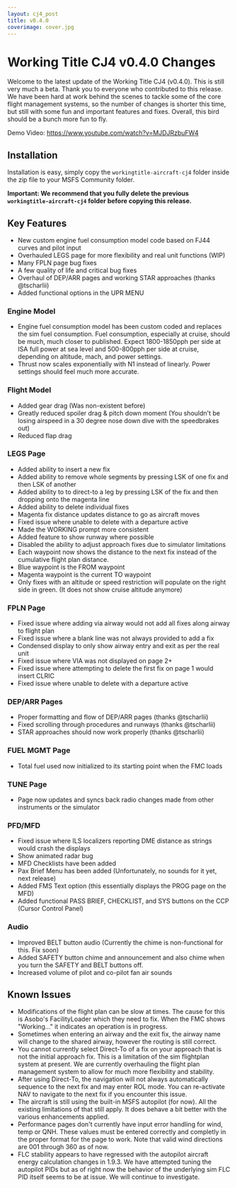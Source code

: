 ```yaml
---
layout: cj4_post
title: v0.4.0
coverimage: cover.jpg
---
```

# Working Title CJ4 v0.4.0 Changes

Welcome to the latest update of the Working Title CJ4 (v0.4.0). This is still very much a beta. Thank you to everyone who contributed to this release. We have been hard at work behind the scenes to tackle some of the core flight management systems, so the number of changes is shorter this time, but still with some fun and important features and fixes. Overall, this bird should be a bunch more fun to fly.

Demo Video: https://www.youtube.com/watch?v=MJDJRzbuFW4

## Installation
Installation is easy, simply copy the `workingtitle-aircraft-cj4` folder inside the zip file to your MSFS Community folder. 

**Important: We recommend that you fully delete the previous `workingtitle-aircraft-cj4` folder before copying this release.**

## Key Features

* New custom engine fuel consumption model code based on FJ44 curves and pilot input
* Overhauled LEGS page for more flexibility and real unit functions (WIP)
* Many FPLN page bug fixes
* A few quality of life and critical bug fixes
* Overhaul of DEP/ARR pages and working STAR approaches (thanks @tscharlii)
* Added functional options in the UPR MENU

### Engine Model
* Engine fuel consumption model has been custom coded and replaces the sim fuel consumption. Fuel consumption, especially at cruise, should be much, much closer to published. Expect 1800-1850pph per side at ISA full power at sea level and 500-800pph per side at cruise, depending on altitude, mach, and power settings.
* Thrust now scales exponentially with N1 instead of linearly. Power settings should feel much more accurate.

### Flight Model
* Added gear drag (Was non-existent before)
* Greatly reduced spoiler drag & pitch down moment (You shouldn't be losing airspeed in a 30 degree nose down dive with the speedbrakes out)
* Reduced flap drag 

### LEGS Page
* Added ability to insert a new fix
* Added ability to remove whole segments by pressing LSK of one fix and then LSK of another
* Added ability to to direct-to a leg by pressing LSK of the fix and then dropping onto the magenta line
* Added ability to delete individual fixes
* Magenta fix distance updates distance to go as aircraft moves
* Fixed issue where unable to delete with a departure active
* Made the WORKING prompt more consistent
* Added feature to show runway where possible
* Disabled the ability to adjust approach fixes due to simulator limitations
* Each waypoint now shows the distance to the next fix instead of the cumulative flight plan distance.
* Blue waypoint is the FROM waypoint
* Magenta waypoint is the current TO waypoint
* Only fixes with an altitude or speed restriction will populate on the right side in green.  (It does not show cruise altitude anymore)

### FPLN Page
* Fixed issue where adding via airway would not add all fixes along airway to flight plan
* Fixed issue where a blank line was not always provided to add a fix
* Condensed display to only show airway entry and exit as per the real unit
* Fixed issue where VIA was not displayed on page 2+
* Fixed issue where attempting to delete the first fix on page 1 would insert CLRIC
* Fixed issue where unable to delete with a departure active

### DEP/ARR Pages
* Proper formatting and flow of DEP/ARR pages (thanks @tscharlii)
* Fixed scrolling through procedures and runways (thanks @tscharlii)
* STAR approaches should now work properly (thanks @tscharlii)

### FUEL MGMT Page
* Total fuel used now initialized to its starting point when the FMC loads

### TUNE Page
* Page now updates and syncs back radio changes made from other instruments or the simulator

### PFD/MFD
* Fixed issue where ILS localizers reporting DME distance as strings would crash the displays
* Show animated radar bug
* MFD Checklists have been added
* Pax Brief Menu has been added (Unfortunately, no sounds for it yet, next release)
* Added FMS Text option (this essentially displays the PROG page on the MFD)
* Added functional PASS BRIEF, CHECKLIST, and SYS buttons on the CCP (Cursor Control Panel)

### Audio
* Improved BELT button audio (Currently the chime is non-functional for this.  Fix soon)
* Added SAFETY button chime and announcement and also chime when you turn the SAFETY and BELT buttons off.
* Increased volume of pilot and co-pilot fan air sounds

## Known Issues
* Modifications of the flight plan can be slow at times. The cause for this is Asobo's FacilityLoader which they need to fix. When the FMC shows "Working..." it indicates an operation is in progress.
* Sometimes when entering an airway and the exit fix, the airway name will change to the shared airway, however the routing is still correct.
* You cannot currently select Direct-To of a fix on your approach that is not the initial approach fix. This is a limitation of the sim flightplan system at present. We are currently overhauling the flight plan management system to allow for much more flexibility and stability.
* After using Direct-To, the navigation will not always automatically sequence to the next fix and may enter ROL mode. You can re-activate NAV to navigate to the next fix if you encounter this issue.
* The aircraft is still using the built-in MSFS autopilot (for now). All the existing limitations of that still apply. It does behave a bit better with the various enhancements applied.
* Performance pages don't currently have input error handling for wind, temp or QNH. These values must be entered correctly and completly in the proper format for the page to work. Note that valid wind directions are 001 through 360 as of now.
* FLC stability appears to have regressed with the autopilot aircraft energy calculation changes in 1.9.3. We have attempted tuning the autopilot PIDs but as of right now the behavior of the underlying sim FLC PID itself seems to be at issue. We will continue to investigate.
